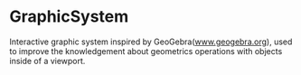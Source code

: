# GraphicSystem
Interactive graphic system inspired by GeoGebra(www.geogebra.org), used to improve the knowledgement about geometrics operations with objects inside of a viewport.
